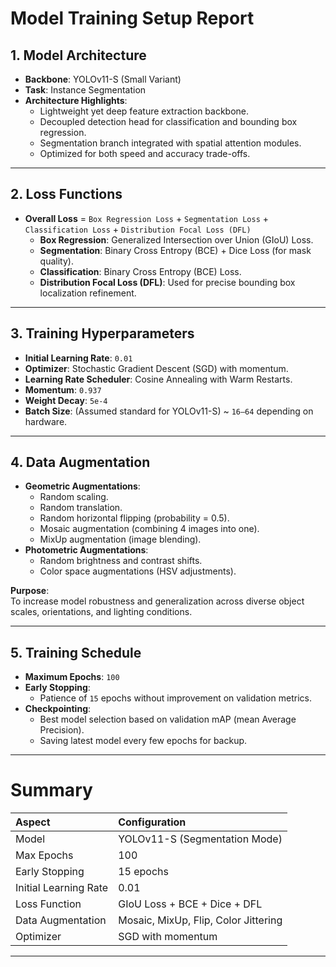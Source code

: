 # Model Training Setup Report

## 1. Model Architecture
- **Backbone**: YOLOv11-S (Small Variant)
- **Task**: Instance Segmentation
- **Architecture Highlights**:
  - Lightweight yet deep feature extraction backbone.
  - Decoupled detection head for classification and bounding box regression.
  - Segmentation branch integrated with spatial attention modules.
  - Optimized for both speed and accuracy trade-offs.

---

## 2. Loss Functions
- **Overall Loss** = `Box Regression Loss` + `Segmentation Loss` + `Classification Loss` + `Distribution Focal Loss (DFL)`
  - **Box Regression**: Generalized Intersection over Union (GIoU) Loss.
  - **Segmentation**: Binary Cross Entropy (BCE) + Dice Loss (for mask quality).
  - **Classification**: Binary Cross Entropy (BCE) Loss.
  - **Distribution Focal Loss (DFL)**: Used for precise bounding box localization refinement.

---

## 3. Training Hyperparameters
- **Initial Learning Rate**: `0.01`
- **Optimizer**: Stochastic Gradient Descent (SGD) with momentum.
- **Learning Rate Scheduler**: Cosine Annealing with Warm Restarts.
- **Momentum**: `0.937`
- **Weight Decay**: `5e-4`
- **Batch Size**: (Assumed standard for YOLOv11-S) ~ `16–64` depending on hardware.

---

## 4. Data Augmentation
- **Geometric Augmentations**:
  - Random scaling.
  - Random translation.
  - Random horizontal flipping (probability = 0.5).
  - Mosaic augmentation (combining 4 images into one).
  - MixUp augmentation (image blending).
- **Photometric Augmentations**:
  - Random brightness and contrast shifts.
  - Color space augmentations (HSV adjustments).

**Purpose**:  
To increase model robustness and generalization across diverse object scales, orientations, and lighting conditions.

---

## 5. Training Schedule
- **Maximum Epochs**: `100`
- **Early Stopping**:
  - Patience of `15` epochs without improvement on validation metrics.
- **Checkpointing**:
  - Best model selection based on validation mAP (mean Average Precision).
  - Saving latest model every few epochs for backup.

---

# Summary

| Aspect                    | Configuration                        |
|:---------------------------|:-------------------------------------|
| Model                      | YOLOv11-S (Segmentation Mode)        |
| Max Epochs                 | 100                                  |
| Early Stopping             | 15 epochs                            |
| Initial Learning Rate      | 0.01                                 |
| Loss Function              | GIoU Loss + BCE + Dice + DFL         |
| Data Augmentation          | Mosaic, MixUp, Flip, Color Jittering |
| Optimizer                  | SGD with momentum                   |

---

